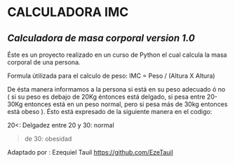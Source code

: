 # **CALCULADORA IMC**
## _Calculadora de masa corporal version 1.0_

Éste es un proyecto realizado en un curso de Python el cual calcula la masa corporal de una persona.

Formula útilizada para el calculo de peso: IMC = Peso / (Altura X Altura)

De ésta manera informamos a la persona si está en su peso adecuado ó no ( si su peso es debajo de 20Kg éntonces está delgado, si pesa entre 20-30Kg entonces está en un peso normal, pero si pesa más de 30kg entonces está obeso ). Ésto está expresado de la siguiente manera en el codigo:

 20<: Delgadez
 entre 20 y 30: normal
 > de 30: obesidad 
 
 Adaptado por : Ezequiel Tauil
 https://github.com/EzeTauil
